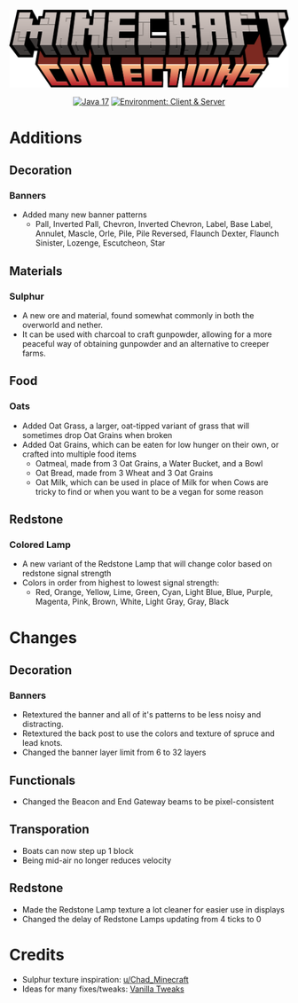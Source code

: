 ![Collections](.github/logo.png)

<div align="center">

<a href="">![Java 17](https://img.shields.io/badge/Java%2017-ee9258?logo=coffeescript&logoColor=ffffff&labelColor=606060&style=flat-square)</a>
<a href="">![Environment: Client & Server](https://img.shields.io/badge/environment-Client%20&%20Server-1976d2?style=flat-square)</a>

</div>

# Additions
## Decoration
### Banners
- Added many new banner patterns
  - Pall, Inverted Pall, Chevron, Inverted Chevron, Label, Base Label, Annulet, Mascle, Orle, Pile, Pile Reversed, Flaunch Dexter, Flaunch Sinister, Lozenge, Escutcheon, Star
## Materials
### Sulphur
- A new ore and material, found somewhat commonly in both the overworld and nether.
- It can be used with charcoal to craft gunpowder, allowing for a more peaceful way of obtaining gunpowder and an alternative to creeper farms.
## Food
### Oats
- Added Oat Grass, a larger, oat-tipped variant of grass that will sometimes drop Oat Grains when broken
- Added Oat Grains, which can be eaten for low hunger on their own, or crafted into multiple food items
  - Oatmeal, made from 3 Oat Grains, a Water Bucket, and a Bowl
  - Oat Bread, made from 3 Wheat and 3 Oat Grains
  - Oat Milk, which can be used in place of Milk for when Cows are tricky to find or when you want to be a vegan for some reason
## Redstone
### Colored Lamp
- A new variant of the Redstone Lamp that will change color based on redstone signal strength
- Colors in order from highest to lowest signal strength:
  - Red, Orange, Yellow, Lime, Green, Cyan, Light Blue, Blue, Purple, Magenta, Pink, Brown, White, Light Gray, Gray, Black

# Changes
## Decoration
### Banners
- Retextured the banner and all of it's patterns to be less noisy and distracting.
- Retextured the back post to use the colors and texture of spruce and lead knots.
- Changed the banner layer limit from 6 to 32 layers
## Functionals
- Changed the Beacon and End Gateway beams to be pixel-consistent
## Transporation
- Boats can now step up 1 block
- Being mid-air no longer reduces velocity
## Redstone
- Made the Redstone Lamp texture a lot cleaner for easier use in displays
- Changed the delay of Redstone Lamps updating from 4 ticks to 0

# Credits
- Sulphur texture inspiration: [u/Chad_Minecraft](https://www.reddit.com/r/Minecraft/comments/lqp23y/i_made_sulphur_items_in_the_style_of_minecraft/)
- Ideas for many fixes/tweaks: [Vanilla Tweaks](https://vanillatweaks.net)